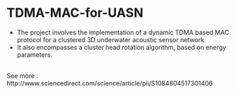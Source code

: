 # TDMA-MAC-for-UASN
<ul>
<li>The project involves the implementation of a dynamic TDMA based MAC protocol for a clustered 3D underwater acoustic sensor network.</li>
<li>It also encompasses a cluster head rotation algorithm, based on energy parameters.</li>
</ul>
</br>
See more : http://www.sciencedirect.com/science/article/pii/S1084804517301406
